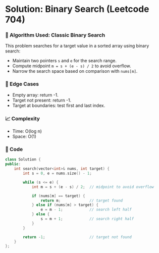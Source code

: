# Solution: Binary Search (Leetcode 704)

### 🧠 Algorithm Used: Classic Binary Search

This problem searches for a target value in a sorted array using binary search:
- Maintain two pointers `s` and `e` for the search range.
- Compute midpoint `m = s + (e - s) / 2` to avoid overflow.
- Narrow the search space based on comparison with `nums[m]`.

### 🧪 Edge Cases
- Empty array: return -1.
- Target not present: return -1.
- Target at boundaries: test first and last index.

### 📈 Complexity
- Time: O(log n)
- Space: O(1)

### 🧾 Code
```cpp
class Solution {
public:
    int search(vector<int>& nums, int target) {
        int s = 0, e = nums.size() - 1;

        while (s <= e) {
            int m = s + (e - s) / 2;  // midpoint to avoid overflow

            if (nums[m] == target) {
                return m;             // target found
            } else if (nums[m] > target) {
                e = m - 1;            // search left half
            } else {
                s = m + 1;            // search right half
            }
        }

        return -1;                    // target not found
    }
};
